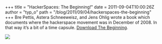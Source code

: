 +++
title = "HackerSpaces: The Beginning!"
date = 2011-09-04T10:00:26Z
author = "typ_o"
path = "/blog/2011/09/04/hackerspaces-the-beginning"
+++
Bre Pettis, Astera Schneeweisz, and Jens Ohlig wrote a book which
documents where the hackerspace movement was in December of 2008. In
that way it’s a bit of a time capsule. [Download The
Beginning](https://blog.hackerspaces.org/2011/08/31/hackerspaces-the-beginning-the-book/).

[![](https://flipdot.org/blog/uploads/beginning.jpg)](https://blog.hackerspaces.org/2011/08/31/hackerspaces-the-beginning-the-book)

